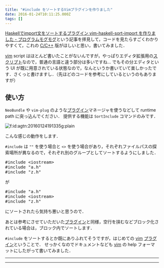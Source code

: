 ```yaml
---
title: "#include をソートするVimプラグインを作りました"
date: 2016-01-24T10:11:25.000Z
tags: []
---
```


<p><a href="http://itchyny.hatenablog.com/entry/2016/01/23/190000">Haskellでimport文をソートするプラグイン vim-haskell-sort-import を作りました - プログラムモグモグ</a>という記事を拝見して，コードを見たらすごくわかりやすくて，これの <a class="keyword" href="http://d.hatena.ne.jp/keyword/C/C%2B%2B">C/C++</a> 版がほしいと思い，書いてみました．</p>

<p><a class="keyword" href="http://d.hatena.ne.jp/keyword/vim">vim</a> script はほとんど書いたことがないんですが，やっぱりエディタ拡張用の<a class="keyword" href="http://d.hatena.ne.jp/keyword/%A5%B9%A5%AF%A5%EA%A5%D7%A5%C8">スクリプト</a>なので，普通の言語と違う部分は多いですね…
でもその分エディタという UI が既に用意されている状態なので，なんというか書いていて楽しかったです．さくっと書けますし．（先ほどのコードを参考にしているというのもありますが）</p>

<h2>使い方</h2>

<p><code>NeoBundle</code> や <code>vim-plug</code> のような<a class="keyword" href="http://d.hatena.ne.jp/keyword/%A5%D7%A5%E9%A5%B0%A5%A4%A5%F3">プラグイン</a>マネージャを使うなどして runtime path に突っ込んでください．
提供する機能は <code>SortInclude</code> コマンドのみです．</p>

<p><span itemscope itemtype="http://schema.org/Photograph"><img src="http://cdn-ak.f.st-hatena.com/images/fotolife/a/agtn/20160124/20160124191335.gif" alt="f:id:agtn:20160124191335g:plain" title="f:id:agtn:20160124191335g:plain" class="hatena-fotolife" itemprop="image"></span></p>

<p>こんな感じの動作をします．</p>

<p><code>#include</code> は <code>""</code> を使う場合と <code>&lt;&gt;</code> を使う場合があり，それぞれファイルパスの探索場所が異なるので，それぞれ別のグループとしてソートするようにしました．</p>

<pre class="code lang-c" data-lang="c" data-unlink><span class="synPreProc">#include </span><span class="synConstant">&lt;iostream&gt;</span>
<span class="synPreProc">#include </span><span class="synConstant">&quot;a.h&quot;</span>
<span class="synPreProc">#include </span><span class="synConstant">&quot;z.h&quot;</span>
</pre>

<p>が</p>

<pre class="code lang-c" data-lang="c" data-unlink><span class="synPreProc">#include </span><span class="synConstant">&quot;a.h&quot;</span>
<span class="synPreProc">#include </span><span class="synConstant">&lt;iostream&gt;</span>
<span class="synPreProc">#include </span><span class="synConstant">&quot;z.h&quot;</span>
</pre>

<p>にソートされたら気持ち悪いと思うので．</p>

<p>あとは参考にさせていただいた<a class="keyword" href="http://d.hatena.ne.jp/keyword/%A5%D7%A5%E9%A5%B0%A5%A4%A5%F3">プラグイン</a>と同様，空行を挟むなどブロック化されている場合は，ブロック内でソートします．</p>

<p><code>#include</code> をソートするとか既にありふれてそうですが，はじめての <a class="keyword" href="http://d.hatena.ne.jp/keyword/vim">vim</a> <a class="keyword" href="http://d.hatena.ne.jp/keyword/%A5%D7%A5%E9%A5%B0%A5%A4%A5%F3">プラグイン</a>ということで．
せっかくなのでドキュメントなども <a class="keyword" href="http://d.hatena.ne.jp/keyword/vim">vim</a> の help フォーマットにしたがって書いてみました．</p>

---

---
